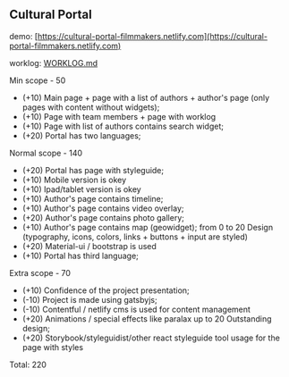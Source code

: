 ## Cultural Portal

demo: [https://cultural-portal-filmmakers.netlify.com](https://cultural-portal-filmmakers.netlify.com)

worklog: [WORKLOG.md](https://github.com/moongue/cultural-portal/blob/master/WORKLOG.md)

Min scope - 50
 - (+10) Main page + page with a list of authors + author's page (only pages with content without widgets);
 - (+10) Page with team members + page with worklog
 - (+10) Page with list of authors contains search widget;
 - (+20) Portal has two languages;
 
Normal scope - 140
 - (+20) Portal has page with styleguide;
 - (+10) Mobile version is okey
 - (+10) Ipad/tablet version is okey
 - (+10) Author's page contains timeline;
 - (+10) Author's page contains video overlay;
 - (+20) Author's page contains photo gallery;
 - (+10) Author's page contains map (geowidget);
 from 0 to 20 Design (typography, icons, colors, links + buttons + input are styled)
 - (+20) Material-ui / bootstrap is used
 - (+10) Portal has third language;
 
Extra scope - 70
 - (+10) Confidence of the project presentation;
 - (-10) Project is made using gatsbyjs;
 - (-10) Contentful / netlify cms is used for content management
 - (+20) Animations / special effects like paralax
 up to 20 Outstanding design;
 - (+20) Storybook/styleguidist/other react styleguide tool usage for the page with styles

Total: 220

